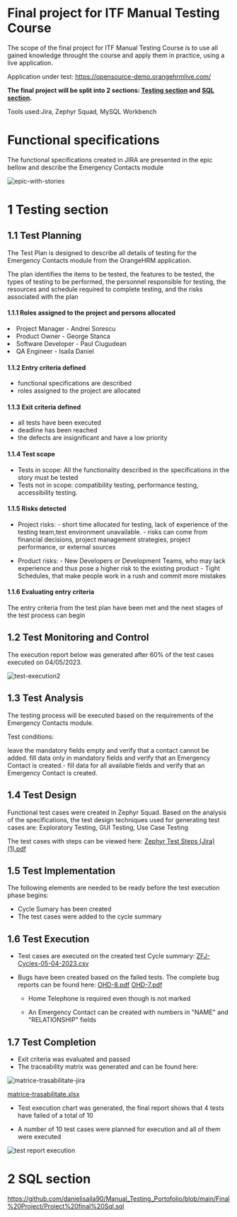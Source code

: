 # Final project for ITF Manual Testing Course

The scope of the final project for ITF Manual Testing Course is to use all gained knowledge throught the course and apply them in practice, using a live application. 

Application under test: https://opensource-demo.orangehrmlive.com/


**The final project will be split into 2 sections: [Testing section](https://github.com/julai215/itf_final_project_example_and_portofolio/blob/main/Final%20Project/README.md#1-testing-section) and [SQL section](https://github.com/julai215/itf_final_project_example_and_portofolio/blob/main/Final%20Project/README.md#2-sql-section).**

Tools used:Jira, Zephyr Squad, MySQL Workbench



# Functional specifications

The functional specifications created in JIRA are presented in the epic bellow and describe the Emergency Contacts module

![epic-with-stories](https://user-images.githubusercontent.com/122401619/236310278-7563dc83-3b1f-4b49-94b9-d8937a8aa450.JPG)

# 1 Testing section

## 1.1 Test Planning

The Test Plan is designed to describe all details of testing for the Emergency Contacts module from the OrangeHRM application. 

The plan identifies the items to be tested, the features to be tested, the types of testing to be performed, the personnel responsible for testing, the resources and schedule required to complete testing, and the risks associated with the plan

#### 1.1.1 Roles assigned to the project and persons allocated

<li> Project Manager - Andrei Sorescu<li>
     Product Owner - George Stanca
<li> Software Developer - Paul Ciugudean<li>
     QA Engineer - Isaila Daniel


#### 1.1.2 Entry criteria defined
- functional specifications are described
- roles assigned to the project are allocated
     

#### 1.1.3 Exit criteria defined
- all tests have been executed
- deadline has been reached
- the defects are insignificant and have a low priority
     

#### 1.1.4 Test scope

* Tests in scope: All the functionality described in the specifications in the story must be tested 
* Tests not in scope: compatibility testing, performance testing, accessibility testing.

#### 1.1.5 Risks detected

* Project risks: - short time allocated for testing, lack of experience of the testing team,test environment unavailable.
                 - risks can come from financial decisions, project management strategies, project performance, or external sources

* Product risks: - New Developers or Development Teams, who may lack experience and thus pose a higher risk to the existing product
                 - Tight Schedules, that make people work in a rush and commit more mistakes        

#### 1.1.6 Evaluating entry criteria
     
  The entry criteria from the test plan have been met and the next stages of the test process can begin



## 1.2 Test Monitoring and Control

The execution report below was generated after 60% of the test cases executed on 04/05/2023.

![test-execution2](https://user-images.githubusercontent.com/122401619/236310622-4db3a085-7565-43f8-8082-590baed23e33.JPG)     
     

## 1.3 Test Analysis

The testing process will be executed based on the requirements of the Emergency Contacts module.

Test conditions:

 leave the mandatory fields empty and verify that a contact cannot be added.
 fill data only in mandatory fields and verify that an Emergency Contact is created.- fill data for all available fields and verify that an Emergency Contact is created.

## 1.4 Test Design

Functional test cases were created in Zephyr Squad. Based on the analysis of the specifications, the test design techniques used for generating test cases 
are: Exploratory Testing, GUI Testing, Use Case Testing



The test cases with steps can be viewed here: [Zephyr Test Steps (Jira) (1).pdf](https://github.com/danielisaila90/Manual_Testing_Portofolio/files/11233722/Zephyr.Test.Steps.Jira.1.pdf)

## 1.5 Test Implementation

The following elements are needed to be ready before the test execution phase begins:

- Cycle Sumary has been created
- The test cases were added to the cycle summary     

## 1.6 Test Execution

* Test cases are executed on the created test Cycle summary: [ZFJ-Cycles-05-04-2023.csv](https://github.com/danielisaila90/Manual_Testing_Portofolio/files/11401053/ZFJ-Cycles-05-04-2023.csv)

* Bugs have been created based on the failed tests. The complete bug reports can be found here: [OHD-8.pdf](https://github.com/danielisaila90/Manual_Testing_Portofolio/files/11400951/OHD-8.pdf)
[OHD-7.pdf](https://github.com/danielisaila90/Manual_Testing_Portofolio/files/11400952/OHD-7.pdf)
  
  - Home Telephone is required even though is not marked
     
  - An Emergency Contact can be created with numbers in "NAME" and "RELATIONSHIP" fields

## 1.7 Test Completion

* Exit criteria was evaluated and passed
* The traceability matrix was generated and can be found here: 

![matrice-trasabilitate-jira](https://user-images.githubusercontent.com/122401619/236311554-25aec59b-afe5-4a55-b56a-0551f7b08e17.JPG)

[matrice-trasabilitate.xlsx](https://github.com/danielisaila90/Manual_Testing_Portofolio/files/11400932/matrice-trasabilitate.xlsx)

* Test execution chart was generated, the final report shows that 4 tests have failed of a total of 10

- A number of 10 test cases were planned for execution and all of them were executed

![test report execution](https://user-images.githubusercontent.com/122401619/236311825-2f0e3109-5f4e-41ea-aa72-31720491c91d.JPG)


# 2 SQL section

https://github.com/danielisaila90/Manual_Testing_Portofolio/blob/main/Final%20Project/Proiect%20final%20Sql.sql


     

